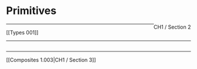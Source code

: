 # Primitives
<span style="float: right">CH1 / Section 2</span>
<hr>
[[Types 001]]
<hr>

```elixir

```





<hr>
[[Composites 1.003|CH1 / Section 3]]
